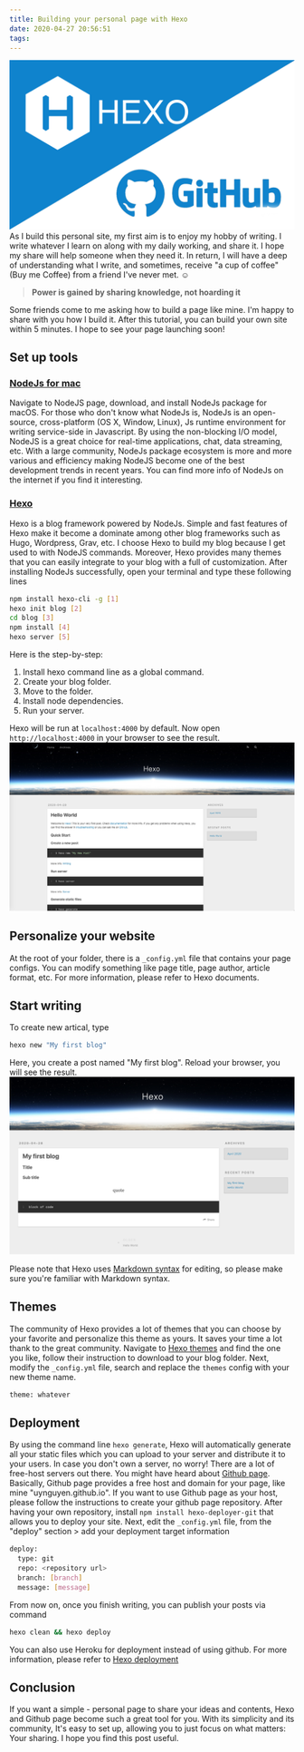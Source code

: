 ```yaml
---
title: Building your personal page with Hexo
date: 2020-04-27 20:56:51
tags:
---
```

![](/Post-Resources/Hexo/Cover.png "Hexo")
As I build this personal site, my first aim is to enjoy my hobby of writing. I write whatever I learn on along with my daily working, and share it. I hope my share will help someone when they need it. In return, I will have a deep of understanding what I write, and sometimes, receive "a cup of coffee" (Buy me Coffee) from a friend I've never met. ☺️
> **Power is gained by sharing knowledge, not hoarding it**

Some friends come to me asking how to build a page like mine. I'm happy to share with you how I build it. 
After this tutorial, you can build your own site within 5 minutes.
I hope to see your page launching soon!

<!-- more --> 
## Set up tools

### [NodeJs for mac](https://nodejs.org/en/download/)
Navigate to NodeJS page, download, and install NodeJs package for macOS.
For those who don't know what NodeJs is, NodeJs is an open-source, cross-platform (OS X, Window, Linux), Js runtime environment for writing service-side in Javascript.
By using the non-blocking I/O model, NodeJS is a great choice for real-time applications, chat, data streaming, etc.
With a large community, NodeJs package ecosystem is more and more various and efficiency making NodeJS become one of the best development trends in recent years. You can find more info of NodeJs on the internet if you find it interesting.
### [Hexo](https://hexo.io)
Hexo is a blog framework powered by NodeJs. Simple and fast features of Hexo make it become a dominate among other blog frameworks such as Hugo, Wordpress, Grav, etc.
I choose Hexo to build my blog because I get used to with NodeJS commands. Moreover, Hexo provides many themes that you can easily integrate to your blog with a full of customization.
After installing NodeJs successfully, open your terminal and type these following lines
```bash
npm install hexo-cli -g [1]
hexo init blog [2]
cd blog [3]
npm install [4]
hexo server [5]
```
Here is the step-by-step:
1. Install hexo command line as a global command.
2. Create your blog folder.
3. Move to the folder.
4. Install node dependencies.
5. Run your server.

Hexo will be run at `localhost:4000` by default. Now open `http://localhost:4000` in your browser to see the result.
![](/Post-Resources/Hexo/Blog.png "Blog")

## Personalize your website
At the root of your folder, there is a `_config.yml` file that contains your page configs. You can modify something like page title, page author, article format, etc. For more information, please refer to Hexo documents.

## Start writing
To create new artical, type 
```bash
hexo new "My first blog"
```
Here, you create a post named "My first blog". Reload your browser, you will see the result.
![](/Post-Resources/Hexo/New_Post.png "New Post")

Please note that Hexo uses [Markdown syntax](https://en.wikipedia.org/wiki/Markdown) for editing, so please make sure you're familiar with Markdown syntax.

## Themes
The community of Hexo provides a lot of themes that you can choose by your favorite and personalize this theme as yours. It saves your time a lot thank to the great community.
Navigate to [Hexo themes](https://hexo.io/themes/) and find the one you like, follow their instruction to download to your blog folder.
Next, modify the `_config.yml` file, search and replace the `themes` config with your new theme name.
```bash
theme: whatever
```

## Deployment
By using the command line `hexo generate`, Hexo will automatically generate all your static files which you can upload to your server and distribute it to your users. 
In case you don't own a server, no worry! There are a lot of free-host servers out there. You might have heard about [Github page](https://pages.github.com). Basically, Github page provides a free host and domain for your page, like mine "uynguyen.github.io". If you want to use Github page as your host, please follow the instructions to create your github page repository.
After having your own repository, install `npm install hexo-deployer-git` that allows you to deploy your site.
Next, edit the `_config.yml` file, from the "deploy" section > add your deployment target information
```bash
deploy:
  type: git
  repo: <repository url>
  branch: [branch]
  message: [message]
```

From now on, once you finish writing, you can publish your posts via command
```bash
hexo clean && hexo deploy
```

You can also use Heroku for deployment instead of using github. For more information, please refer to [Hexo deployment](https://hexo.io/docs/one-command-deployment.html)

## Conclusion
If you want a simple - personal page to share your ideas and contents, Hexo and Github page become such a great tool for you. With its simplicity and its community, It's easy to set up, allowing you to just focus on what matters: Your sharing.
I hope you find this post useful.

